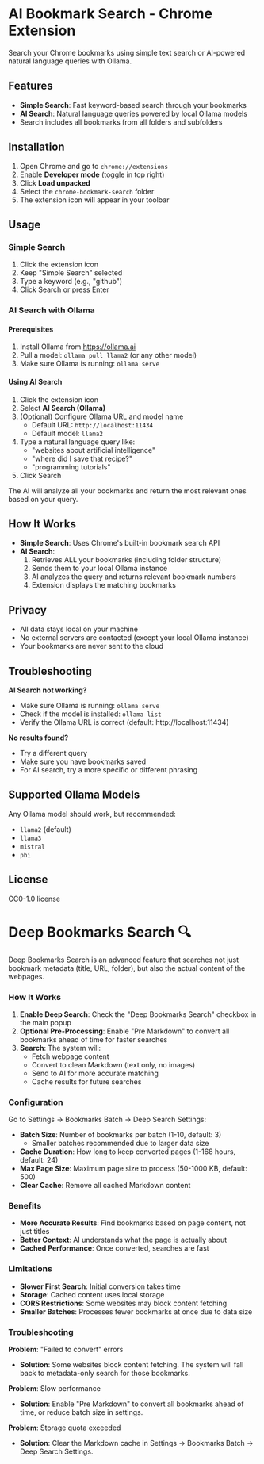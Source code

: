 # AI Bookmark Search - Chrome Extension

Search your Chrome bookmarks using simple text search or AI-powered natural language queries with Ollama.

## Features

- **Simple Search**: Fast keyword-based search through your bookmarks
- **AI Search**: Natural language queries powered by local Ollama models
- Search includes all bookmarks from all folders and subfolders

## Installation

1. Open Chrome and go to `chrome://extensions`
2. Enable **Developer mode** (toggle in top right)
3. Click **Load unpacked**
4. Select the `chrome-bookmark-search` folder
5. The extension icon will appear in your toolbar

## Usage

### Simple Search
1. Click the extension icon
2. Keep "Simple Search" selected
3. Type a keyword (e.g., "github")
4. Click Search or press Enter

### AI Search with Ollama

#### Prerequisites
1. Install Ollama from https://ollama.ai
2. Pull a model: `ollama pull llama2` (or any other model)
3. Make sure Ollama is running: `ollama serve`

#### Using AI Search
1. Click the extension icon
2. Select **AI Search (Ollama)**
3. (Optional) Configure Ollama URL and model name
   - Default URL: `http://localhost:11434`
   - Default model: `llama2`
4. Type a natural language query like:
   - "websites about artificial intelligence"
   - "where did I save that recipe?"
   - "programming tutorials"
5. Click Search

The AI will analyze all your bookmarks and return the most relevant ones based on your query.

## How It Works

- **Simple Search**: Uses Chrome's built-in bookmark search API
- **AI Search**: 
  1. Retrieves ALL your bookmarks (including folder structure)
  2. Sends them to your local Ollama instance
  3. AI analyzes the query and returns relevant bookmark numbers
  4. Extension displays the matching bookmarks

## Privacy

- All data stays local on your machine
- No external servers are contacted (except your local Ollama instance)
- Your bookmarks are never sent to the cloud

## Troubleshooting

**AI Search not working?**
- Make sure Ollama is running: `ollama serve`
- Check if the model is installed: `ollama list`
- Verify the Ollama URL is correct (default: http://localhost:11434)

**No results found?**
- Try a different query
- Make sure you have bookmarks saved
- For AI search, try a more specific or different phrasing

## Supported Ollama Models

Any Ollama model should work, but recommended:
- `llama2` (default)
- `llama3`
- `mistral`
- `phi`

## License

CC0-1.0 license

#
# Deep Bookmarks Search 🔍

Deep Bookmarks Search is an advanced feature that searches not just bookmark metadata (title, URL, folder), but also the actual content of the webpages.

### How It Works

1. **Enable Deep Search**: Check the "Deep Bookmarks Search" checkbox in the main popup
2. **Optional Pre-Processing**: Enable "Pre Markdown" to convert all bookmarks ahead of time for faster searches
3. **Search**: The system will:
   - Fetch webpage content
   - Convert to clean Markdown (text only, no images)
   - Send to AI for more accurate matching
   - Cache results for future searches

### Configuration

Go to Settings → Bookmarks Batch → Deep Search Settings:

- **Batch Size**: Number of bookmarks per batch (1-10, default: 3)
  - Smaller batches recommended due to larger data size
- **Cache Duration**: How long to keep converted pages (1-168 hours, default: 24)
- **Max Page Size**: Maximum page size to process (50-1000 KB, default: 500)
- **Clear Cache**: Remove all cached Markdown content

### Benefits

- **More Accurate Results**: Find bookmarks based on page content, not just titles
- **Better Context**: AI understands what the page is actually about
- **Cached Performance**: Once converted, searches are fast

### Limitations

- **Slower First Search**: Initial conversion takes time
- **Storage**: Cached content uses local storage
- **CORS Restrictions**: Some websites may block content fetching
- **Smaller Batches**: Processes fewer bookmarks at once due to data size

### Troubleshooting

**Problem**: "Failed to convert" errors
- **Solution**: Some websites block content fetching. The system will fall back to metadata-only search for those bookmarks.

**Problem**: Slow performance
- **Solution**: Enable "Pre Markdown" to convert all bookmarks ahead of time, or reduce batch size in settings.

**Problem**: Storage quota exceeded
- **Solution**: Clear the Markdown cache in Settings → Bookmarks Batch → Deep Search Settings.
